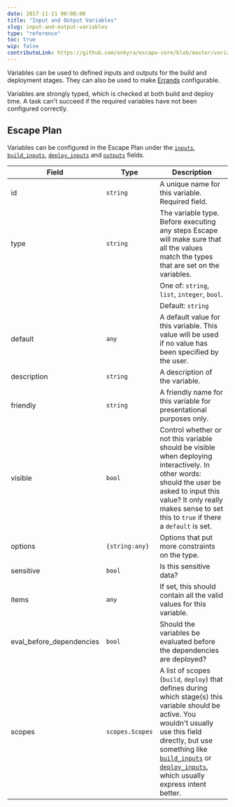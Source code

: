 ```yaml
---
date: 2017-11-11 00:00:00
title: "Input and Output Variables"
slug: input-and-output-variables
type: "reference"
toc: true
wip: false
contributeLink: https://github.com/ankyra/escape-core/blob/master/variables/variable.go
---
```


Variables can be used to defined inputs and outputs for the build and
deployment stages. They can also be used to make [Errands](/docs/reference/errands/)
configurable.

Variables are strongly typed, which is checked at both build and deploy
time.  A task can't succeed if the required variables have not been
configured correctly.

## Escape Plan

Variables can be configured in the Escape Plan under the
[`inputs`](/docs/reference/escape-plan/#inputs),
[`build_inputs`](/docs/reference/escape-plan/#build_inputs),
[`deploy_inputs`](/docs/reference/escape-plan/#deploy_inputs) and
[`outputs`](/docs/reference/escape-plan/#outputs) fields.


Field | Type | Description
------|------|-------------
|id|`string`|A unique name for this variable. Required field. 
|type|`string`|The variable type. Before executing any steps Escape will make sure that all the values match the types that are set on the variables. 
|||One of: `string`, `list`, `integer`, `bool`. 
|||Default: `string` 
|default|`any`|A default value for this variable. This value will be used if no value has been specified by the user. 
|description|`string`|A description of the variable. 
|friendly|`string`|A friendly name for this variable for presentational purposes only. 
|visible|`bool`|Control whether or not this variable should be visible when deploying interactively. In other words: should the user be asked to input this value?  It only really makes sense to set this to `true` if there a `default` is set. 
|options|`{string:any}`|Options that put more constraints on the type. 
|sensitive|`bool`|Is this sensitive data? 
|items|`any`|If set, this should contain all the valid values for this variable. 
|eval_before_dependencies|`bool`|Should the variables be evaluated before the dependencies are deployed? 
|scopes|`scopes.Scopes`|A list of scopes (`build`, `deploy`) that defines during which stage(s) this variable should be active. You wouldn't usually use this field directly, but use something like [`build_inputs`](/docs/escape-plan/#build_inputs) or [`deploy_inputs`](/docs/escape-plan/#deploy_inputs), which usually express intent better. 

